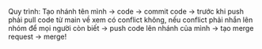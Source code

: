 Quy trình:
Tạo nhánh tên mình -> code -> commit code -> trước khi push phải pull code từ main về xem có conflict không,
nếu conflict phải nhắn lên nhóm để mọi người còn biết -> push code lên nhánh của mình -> tạo merge request -> merge!